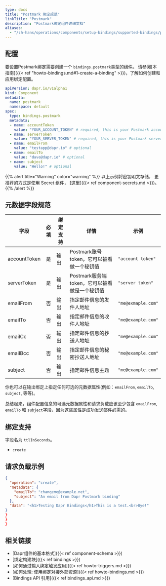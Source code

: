 ```yaml
---
type: docs
title: "Postmark 绑定规范"
linkTitle: "Postmark"
description: "Postmark绑定组件详细文档"
aliases:
  - "/zh-hans/operations/components/setup-bindings/supported-bindings/postmark/"
---
```


## 配置

要设置Postmark绑定需要创建一个 `bindings.postmark`类型的组件。 请参阅[本指南]({{< ref "howto-bindings.md#1-create-a-binding" >}})，了解如何创建和应用绑定配置。


```yaml
apiVersion: dapr.io/v1alpha1
kind: Component
metadata:
  name: postmark
  namespace: default
spec:
  type: bindings.postmark
  metadata:
  - name: accountToken
    value: "YOUR_ACCOUNT_TOKEN" # required, this is your Postmark account token
  - name: serverToken
    value: "YOUR_SERVER_TOKEN" # required, this is your Postmark server token
  - name: emailFrom
    value: "testapp@dapr.io" # optional
  - name: emailTo
    value: "dave@dapr.io" # optional
  - name: subject
    value: "Hello!" # optional
```
{{% alert title="Warning" color="warning" %}}
以上示例将密钥明文存储， 更推荐的方式是使用 Secret 组件， [这里]({{< ref component-secrets.md >}})。
{{% /alert %}}

## 元数据字段规范

| 字段           | 必填 | 绑定支持 | 详情                            | 示例                 |
| ------------ |:--:| ---- | ----------------------------- | ------------------ |
| accountToken | 是  | 输出   | Postmark账号token，它可以被看做一个秘钥值   | `"account token"`  |
| serverToken  | 是  | 输出   | Postmark服务端token，它可以被看做是一个秘钥值 | `"server token"`   |
| emailFrom    | 否  | 输出   | 指定邮件信息的发件人地址                  | `"me@exmaple.com"` |
| emailTo      | 否  | 输出   | 指定邮件信息的收件人地址                  | `"me@example.com"` |
| emailCc      | 否  | 输出   | 指定邮件信息的抄送人地址                  | `"me@example.com"` |
| emailBcc     | 否  | 输出   | 指定邮件信息的秘密抄送人地址                | `"me@example.com"` |
| subject      | 否  | 输出   | 指定邮件信息主题                      | `"me@example.com"` |

你也可以在输出绑定上指定任何可选的元数据属性(例如：`emailFrom`, `emailTo`, `subject`, 等等)。

总结起来，组件配置信息的可选元数据属性和请求负载应该至少包含 `emailFrom`, `emailTo` 和 `subject`字段，因为这些属性是成功发送邮件必需的。


## 绑定支持

字段名为 `ttlInSeconds`。

- `create`


## 请求负载示例

```json
{
  "operation": "create",
  "metadata": {
    "emailTo": "changeme@example.net",
    "subject": "An email from Dapr Postmark binding"
  },
  "data": "<h1>Testing Dapr Bindings</h1>This is a test.<br>Bye!"
}
}
}
}
```

## 相关链接

- [Dapr组件的基本格式]({{< ref component-schema >}})
- [绑定构建块]({{< ref bindings >}})
- [如何通过输入绑定触发应用]({{< ref howto-triggers.md >}})
- [如何处理: 使用绑定对接外部资源]({{< ref howto-bindings.md >}})
- [Bindings API 引用]({{< ref bindings_api.md >}})
